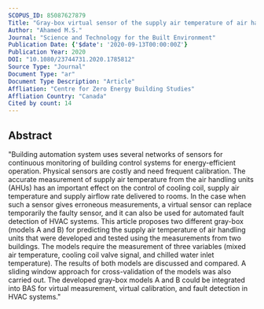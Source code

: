 ```yaml
---
SCOPUS_ID: 85087627879
Title: "Gray-box virtual sensor of the supply air temperature of air handling units"
Author: "Ahamed M.S."
Journal: "Science and Technology for the Built Environment"
Publication Date: {'$date': '2020-09-13T00:00:00Z'}
Publication Year: 2020
DOI: "10.1080/23744731.2020.1785812"
Source Type: "Journal"
Document Type: "ar"
Document Type Description: "Article"
Affliation: "Centre for Zero Energy Building Studies"
Affliation Country: "Canada"
Cited by count: 14
---
```


## Abstract
"Building automation system uses several networks of sensors for continuous monitoring of building control systems for energy-efficient operation. Physical sensors are costly and need frequent calibration. The accurate measurement of supply air temperature from the air handling units (AHUs) has an important effect on the control of cooling coil, supply air temperature and supply airflow rate delivered to rooms. In the case when such a sensor gives erroneous measurements, a virtual sensor can replace temporarily the faulty sensor, and it can also be used for automated fault detection of HVAC systems. This article proposes two different gray-box (models A and B) for predicting the supply air temperature of air handling units that were developed and tested using the measurements from two buildings. The models require the measurement of three variables (mixed air temperature, cooling coil valve signal, and chilled water inlet temperature). The results of both models are discussed and compared. A sliding window approach for cross-validation of the models was also carried out. The developed gray-box models A and B could be integrated into BAS for virtual measurement, virtual calibration, and fault detection in HVAC systems."
